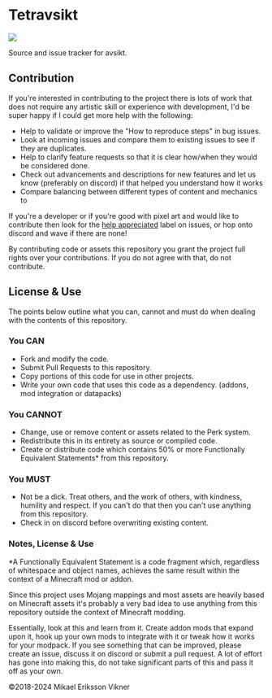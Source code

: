 # Tetravsikt

[![](http://cf.way2muchnoise.eu/tetravsikt.svg)](https://minecraft.curseforge.com/projects/tetravsikt)

Source and issue tracker for avsikt.

## Contribution

If you're interested in contributing to the project there is lots of work that
does not require any artistic skill or experience with development, I'd be
super happy if I could get more help with the following:
* Help to validate or improve the "How to reproduce steps" in bug issues.
* Look at incoming issues and compare them to existing issues to see if
  they are duplicates.
* Help to clarify feature requests so that it is clear how/when they would
  be considered done.
* Check out advancements and descriptions for new features and let us know
  (preferably on discord) if that helped you understand how it works
* Compare balancing between different types of content and mechanics to

If you're a developer or if you're good with pixel art and would like to
contribute then look for the [help appreciated](https://github.com/mickelus/avsikt/labels/help%20appreciated) label on issues, or hop onto
discord and wave if there are none!

By contributing code or assets this repository you grant the project full rights
over your contributions. If you do not agree with that, do not contribute.

## License & Use
The points below outline what you can, cannot and must do when dealing with the
contents of this repository.

### You CAN
* Fork and modify the code.
* Submit Pull Requests to this repository.
* Copy portions of this code for use in other projects.
* Write your own code that uses this code as a dependency. (addons, mod
  integration or datapacks)

### You CANNOT
* Change, use or remove content or assets related to the Perk system.
* Redistribute this in its entirety as source or compiled code.
* Create or distribute code which contains 50% or more Functionally Equivalent
  Statements* from this repository.

### You MUST
* Not be a dick. Treat others, and the work of others, with kindness,
  humility and respect. If you can't do that then you can't use anything
  from this repository.
* Check in on discord before overwriting existing content.

### Notes, License & Use
*A Functionally Equivalent Statement is a code fragment which, regardless of
whitespace and object names, achieves the same result within the context
of a Minecraft mod or addon.

Since this project uses Mojang mappings and most assets are heavily based on
Minecraft assets it's probably a very bad idea to use anything from this
repository outside the context of Minecraft modding.

Essentially, look at this and learn from it. Create addon mods that expand
upon it, hook up your own mods to integrate with it or tweak how it works
for your modpack.
If you see something that can be improved, please create an issue, discuss
it on discord or submit a pull request.
A lot of effort has gone into making this, do not take significant parts of
this and pass it off as your own.

©2018-2024 Mikael Eriksson Vikner
